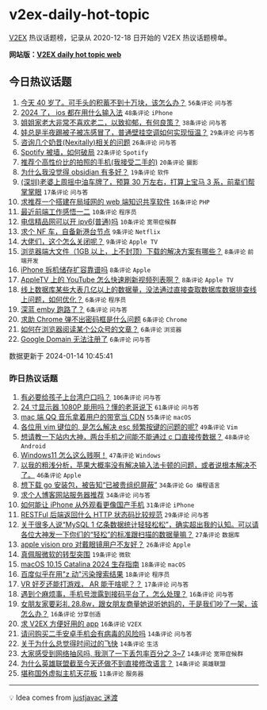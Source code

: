 # v2ex-daily-hot-topic

[V2EX](https://www.v2ex.com/) 热议话题榜，记录从 2020-12-18 日开始的 V2EX 热议话题榜单。

**网站版：[V2EX daily hot topic web](https://boojack.github.io/v2ex-daily-hot-topic-web/)**

## 今日热议话题

<!-- TODAY BEGIN -->

1. [今天 40 岁了。可手头的积蓄不到十万块，该怎么办？](https://www.v2ex.com/t/1008491) `56条评论` `问与答`
1. [2024 了， ios 都在用什么输入法](https://www.v2ex.com/t/1008490) `48条评论` `iPhone`
1. [姐姐家老大非常不喜欢老二，以致抑郁，有何良策？](https://www.v2ex.com/t/1008515) `38条评论` `问与答`
1. [娃总是半夜踢被子被冻感冒了，普通壁挂空调如何实现恒温？](https://www.v2ex.com/t/1008463) `29条评论` `问与答`
1. [咨询几个奶昔(Nexitally)相关的问题](https://www.v2ex.com/t/1008465) `26条评论` `问与答`
1. [Spotify 被墙，如何破局](https://www.v2ex.com/t/1008479) `22条评论` `Spotify`
1. [推荐个高性价比的拍照的手机(我接受二手的)](https://www.v2ex.com/t/1008487) `20条评论` `摄影`
1. [为什么我没觉得 obsidian 有多好？](https://www.v2ex.com/t/1008505) `19条评论` `软件`
1. [(深圳)老婆上周摇中油车牌了，预算 30 万左右，打算上宝马 3 系，前辈们帮掌掌眼](https://www.v2ex.com/t/1008513) `17条评论` `问与答`
1. [求推荐一个搭建在局域网的 web 端知识共享软件](https://www.v2ex.com/t/1008503) `16条评论` `PHP`
1. [最近前端工作感悟一二](https://www.v2ex.com/t/1008520) `10条评论` `程序员`
1. [电信精品网可以开 ipv6(普通)吗](https://www.v2ex.com/t/1008484) `10条评论` `宽带症候群`
1. [求个 NF 车，自备新港台节点](https://www.v2ex.com/t/1008502) `9条评论` `Netflix`
1. [大佬们，这个怎么关闭呢？](https://www.v2ex.com/t/1008474) `9条评论` `Apple TV`
1. [浏览器端大文件（1GB 以上，上不封顶）下载的解决方案有哪些？](https://www.v2ex.com/t/1008531) `8条评论` `前端开发`
1. [iPhone 拆机储存扩容靠谱吗](https://www.v2ex.com/t/1008493) `8条评论` `Apple`
1. [AppleTV 上的 YouTube 怎么快速刷新视频列表啊？](https://www.v2ex.com/t/1008468) `8条评论` `Apple TV`
1. [线上数据库某些大表几亿以上的数据量，没法通过直接查取数据库数据排查线上问题，如何优化？](https://www.v2ex.com/t/1008517) `6条评论` `程序员`
1. [深蓝 emby 跑路了？](https://www.v2ex.com/t/1008483) `6条评论` `问与答`
1. [求助 Chrome 弹不出密码框是什么问题](https://www.v2ex.com/t/1008476) `6条评论` `Chrome`
1. [如何在浏览器阅读某个公众号的文章？](https://www.v2ex.com/t/1008467) `6条评论` `浏览器`
1. [Google Domain 无法注册了](https://www.v2ex.com/t/1008462) `6条评论` `问与答`

数据更新于 2024-01-14 10:45:41

<!-- TODAY END -->

### 昨日热议话题

<!-- YESTERDAY BEGIN -->

1. [有必要给孩子上台湾户口吗？](https://www.v2ex.com/t/1008325) `106条评论` `问与答`
1. [24 寸显示器 1080P 能用吗？懂的老哥说下](https://www.v2ex.com/t/1008267) `61条评论` `问与答`
1. [mac 端 QQ 音乐拿着用户的带宽当 CDN](https://www.v2ex.com/t/1008319) `55条评论` `macOS`
1. [各位用 vim 键位的, 是怎么解决 esc 频繁按键的问题的呢?](https://www.v2ex.com/t/1008294) `49条评论` `Vim`
1. [想请教一下站内大神，两台手机之间能不能通过 c 口直接传数据？](https://www.v2ex.com/t/1008307) `48条评论` `Android`
1. [Windows11 怎么这么贱啊！](https://www.v2ex.com/t/1008375) `47条评论` `Windows`
1. [以我的粗浅分析，苹果大概率没有解决输入法卡顿的问题，或者说根本解决不了。](https://www.v2ex.com/t/1008334) `46条评论` `Apple`
1. [想下载 go 安装包，被告知“已被贵组织屏蔽”](https://www.v2ex.com/t/1008273) `34条评论` `Go 编程语言`
1. [求个人博客网站服务器推荐](https://www.v2ex.com/t/1008361) `34条评论` `问与答`
1. [如何能让 iPhone 从外观看更像国产手机](https://www.v2ex.com/t/1008276) `31条评论` `iPhone`
1. [RESTFul 后端返回什么 HTTP 状态码比较规范](https://www.v2ex.com/t/1008308) `29条评论` `问与答`
1. [关于很多人说“MySQL 1 亿条数据统计轻轻松松”，确实超出我的认知。可以请各位大神发一下你们的“轻松”的标准跟扫描的数据量嘛？](https://www.v2ex.com/t/1008404) `27条评论` `数据库`
1. [apple vision pro 对戴眼镜用户不友好？](https://www.v2ex.com/t/1008265) `26条评论` `Apple`
1. [真佩服微软的转型突围](https://www.v2ex.com/t/1008414) `19条评论` `微软`
1. [macOS 10.15 Catalina 2024 生存指南](https://www.v2ex.com/t/1008425) `18条评论` `macOS`
1. [百度似乎在用"z 动"污染搜索结果](https://www.v2ex.com/t/1008405) `18条评论` `程序员`
1. [VR 好歹还能打游戏， AR 能干啥呢？？](https://www.v2ex.com/t/1008263) `17条评论` `问与答`
1. [遇到个麻烦事，手机号泄露到接码平台了，怎么处理？](https://www.v2ex.com/t/1008447) `16条评论` `问与答`
1. [女朋友家要彩礼 28.8w，跟女朋友商量她说听她妈的，于是我们吵了一架，该怎么办？](https://www.v2ex.com/t/1008440) `16条评论` `分享创造`
1. [求 V2EX 方便好用的 app](https://www.v2ex.com/t/1008286) `16条评论` `V2EX`
1. [请问购买二手安卓手机会有病毒的风险吗](https://www.v2ex.com/t/1008452) `14条评论` `问与答`
1. [关于为什么总觉得时间过的飞快](https://www.v2ex.com/t/1008422) `14条评论` `生活`
1. [大家感受到网络抽风吗, 我测了一下丢包率百分之 3~7](https://www.v2ex.com/t/1008421) `14条评论` `宽带症候群`
1. [为什么英雄联盟截至今天还做不到直接修改语言？](https://www.v2ex.com/t/1008329) `14条评论` `英雄联盟`
1. [堪称国外虚拟主机天花板](https://www.v2ex.com/t/1008424) `11条评论` `服务器`

<!-- YESTERDAY END -->

---

💡 Idea comes from [justjavac 迷渡](https://github.com/justjavac/)
